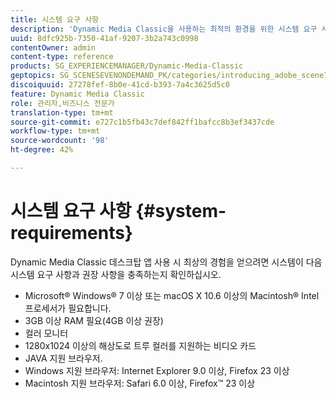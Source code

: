 ```yaml
---
title: 시스템 요구 사항
description: 'Dynamic Media Classic을 사용하는 최적의 환경을 위한 시스템 요구 사항에 대해 알아보십시오. '
uuid: 8dfc925b-7350-41af-9207-3b2a743c0998
contentOwner: admin
content-type: reference
products: SG_EXPERIENCEMANAGER/Dynamic-Media-Classic
geptopics: SG_SCENESEVENONDEMAND_PK/categories/introducing_adobe_scene7
discoiquuid: 27278fef-8b0e-41cd-b393-7a4c3625d5c0
feature: Dynamic Media Classic
role: 관리자,비즈니스 전문가
translation-type: tm+mt
source-git-commit: e727c1b5fb43c7def842ff1bafcc8b3ef3437cde
workflow-type: tm+mt
source-wordcount: '98'
ht-degree: 42%

---
```



# 시스템 요구 사항 {#system-requirements}

Dynamic Media Classic 데스크탑 앱 사용 시 최상의 경험을 얻으려면 시스템이 다음 시스템 요구 사항과 권장 사항을 충족하는지 확인하십시오.

* Microsoft® Windows® 7 이상 또는 macOS X 10.6 이상의 Macintosh® Intel 프로세서가 필요합니다.
* 3GB 이상 RAM 필요(4GB 이상 권장)
* 컬러 모니터
* 1280x1024 이상의 해상도로 트루 컬러를 지원하는 비디오 카드
* JAVA 지원 브라우저.
* Windows 지원 브라우저: Internet Explorer 9.0 이상, Firefox 23 이상
* Macintosh 지원 브라우저: Safari 6.0 이상, Firefox™ 23 이상


